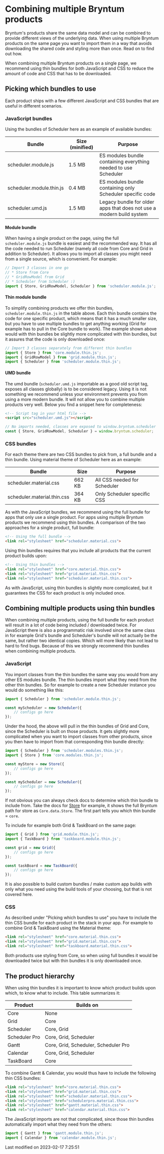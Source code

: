 # Combining multiple Bryntum products

Bryntum's products share the same data model and can be combined to provide different views of the underlying data. When 
using multiple Bryntum products on the same page you want to import them in a way that avoids downloading the shared code 
and styling more than once. Read on to find out how. 

<div class="tldr">
When combining multiple Bryntum products on a single page, we recommend using thin bundles for both JavaScript and CSS to
reduce the amount of code and CSS that has to be downloaded.
</div>

## Picking which bundles to use

Each product ships with a few different JavaScript and CSS bundles that are useful in different scenarios. 

### JavaScript bundles

Using the bundles of Scheduler here as an example of available bundles:

| Bundle                   | Size (minified) | Purpose                                                              |
|--------------------------|-----------------|----------------------------------------------------------------------|
| scheduler.module.js      | 1.5 MB          | ES modules bundle containing everything needed to use Scheduler      |
| scheduler.module.thin.js | 0.4 MB          | ES modules bundle containing only Scheduler specific code            |
| scheduler.umd.js         | 1.5 MB          | Legacy bundle for older apps that does not use a modern build system |

#### Module bundle

When having a single product on the page, using the full `scheduler.module.js` bundle is easiest and the recommended way. 
It has all the code needed to run Scheduler (namely all code from Core and Grid in addition to Scheduler). It allows you 
to import all  classes you might need from a single source, which is convenient. For example:

```javascript
// Import 3 classes in one go
// * Store from Core
// * GridRowModel from Grid
// * Scheduler from Scheduler :)
import { Store, GridRowModel, Scheduler } from 'scheduler.module.js';
```

#### Thin module bundle

To simplify combining products we offer thin bundles, `scheduler.module.thin.js` in the table above. Each thin bundle 
contains the code for one specific product, which means that it has a much smaller size, but you have to use multiple 
bundles to get anything working (Grid for example has to pull in the Core bundle to work). The example shown above would
with thin bundles be slightly more complicated with thin bundles, but it assures that the code is only downloaded once:

```javascript
// Import 3 classes separately from different thin bundles
import { Store } from 'core.module.thin.js';
import { GridRowModel } from 'grid.module.thin.js';
import { Scheduler } from 'scheduler.module.thin.js';
```

#### UMD bundle

The umd bundle (`scheduler.umd.js` importable as a good old script tag, exposes all classes globally) is to be 
considered legacy. Using it is not something we recommend unless your environment prevents you from using a more modern 
bundle. It will not allow you to combine multiple products very well. Below you find a snippet here for completeness:

```html
<!-- Script tag in your html file -->
<script src="scheduler.umd.js"></script>
```

```javascript
// No imports needed, classes are exposed to window.bryntum.scheduler
const { Store, GridRowModel, Scheduler } = window.bryntum.scheduler;
```

### CSS bundles

For each theme there are two CSS bundles to pick from, a full bundle and a thin bundle. Using material theme of 
Scheduler here as an example:

| Bundle                      | Size   | Purpose                      |
|-----------------------------|--------|------------------------------|
| scheduler.material.css      | 662 KB | All CSS needed for Scheduler |
| scheduler.material.thin.css | 364 KB | Only Scheduler specific CSS  |

As with the JavaScript bundles, we recommend using the full bundle for apps that only use a single product. For apps
using multiple Bryntum products we recommend using thin bundles. A comparison of the two approaches for a single 
product, full bundle:

```html
<!-- Using the full bundle -->
<link rel="stylesheet" href="scheduler.material.css">
```

Using thin bundles requires that you include all products that the current product builds upon:

```html
<!-- Using thin bundles -->
<link rel="stylesheet" href="core.material.thin.css">
<link rel="stylesheet" href="grid.material.thin.css">
<link rel="stylesheet" href="scheduler.material.thin.css">
```

As with JavaScript, using thin bundles is slightly more complicated, but it guarantees the CSS for each product is only
included once.

## Combining multiple products using thin bundles

When combining multiple products, using the full bundle for each product will result in a lot of code being included / 
downloaded twice. For JavaScript there is also a programmatic risk involved since the same class in for example Grid's 
bundle and Scheduler's bundle will not actually be the same, but rather two identical copies. Which will more likely than 
not lead to hard to find bugs. Because of this we strongly recommend thin bundles when combining multiple products.

### JavaScript

You import classes from the thin bundles the same way you would from any other ES modules bundle. The thin bundles
import what they need from the other thin bundles. So for example to create a new Scheduler instance you would do
something like this:

```javascript
import { Scheduler } from 'scheduler.module.thin.js';

const myScheduler = new Scheduler({
    // configs go here
});
```

Under the hood, the above will pull in the thin bundles of Grid and Core, since the Scheduler is built on those products. It gets
slightly more complicated when you want to import classes from other products, since you then have to import from
that corresponding thin bundle directly:

```javascript
import { Scheduler } from 'scheduler.modules.thin.js';
import { Store } from 'core.modules.thin.js';

const myStore = new Store({
    // configs go here
});

const myScheduler = new Scheduler({
    // configs go here
});
```

If not obvious you can always check docs to determine which thin bundle to include from. Take the docs for 
[Store](#Core/data/Store) for example, it shows the full Bryntum path for store as `Core.data.Store`. The first 
part tells you which thin bundle = `core`.

To include for example both Grid & TaskBoard on the same page:

```javascript
import { Grid } from 'grid.module.thin.js';
import { TaskBoard } from 'taskboard.module.thin.js';

const grid = new Grid({
    // configs go here
});

const taskBoard = new TaskBoard({
    // configs go here
});
```
<div class="note">
It is also possible to build custom bundles / make custom app builds with only what you need using the build tools of 
your choosing, but that is not covered here.
</div>

### CSS

As described under "Picking which bundles to use" you have to include the thin CSS bundle for each product in the stack
in your app. For example to combine Grid & TaskBoard using the Material theme:

```html
<link rel="stylesheet" href="core.material.thin.css">
<link rel="stylesheet" href="grid.material.thin.css">
<link rel="stylesheet" href="taskboard.material.thin.css">
```

Both products use styling from Core, so when using full bundles it would be downloaded twice but with thin bundles it is
only downloaded once.

## The product hierarchy

When using thin bundles it is important to know which product builds upon which, to know what to include. This table
summarizes it:

| Product       | Builds on                            |
|---------------|--------------------------------------|
| Core          | None                                 |
| Grid          | Core                                 |
| Scheduler     | Core, Grid                           |
| Scheduler Pro | Core, Grid, Scheduler                |
| Gantt         | Core, Grid, Scheduler, Scheduler Pro |
| Calendar      | Core, Grid, Scheduler                |
| TaskBoard     | Core                                 |

To combine Gantt & Calendar, you would thus have to include the following thin CSS bundles:

```html
<link rel="stylesheet" href="core.material.thin.css">
<link rel="stylesheet" href="grid.material.thin.css">
<link rel="stylesheet" href="scheduler.material.thin.css">
<link rel="stylesheet" href="schedulerpro.material.thin.css">
<link rel="stylesheet" href="gantt.material.thin.css">
<link rel="stylesheet" href="calendar.material.thin.css">
```

The JavaScript imports are not that complicated, since those thin bundles automatically import what they need from the 
others:

```javascript
import { Gantt } from 'gantt.module.thin.js';
import { Calendar } from 'calendar.module.thin.js';
```


<p class="last-modified">Last modified on 2023-02-17 7:25:51</p>
